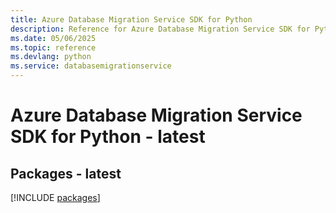 ```yaml
---
title: Azure Database Migration Service SDK for Python
description: Reference for Azure Database Migration Service SDK for Python
ms.date: 05/06/2025
ms.topic: reference
ms.devlang: python
ms.service: databasemigrationservice
---
```

# Azure Database Migration Service SDK for Python - latest
## Packages - latest
[!INCLUDE [packages](database-migration-service-index.md)]